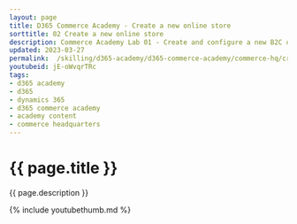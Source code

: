 ```yaml
---
layout: page
title: D365 Commerce Academy - Create a new online store
sorttitle: 02 Create a new online store
description: Commerce Academy Lab 01 - Create and configure a new B2C online store in D365 Commerce Headquarters.
updated: 2023-03-27
permalink:  /skilling/d365-academy/d365-commerce-academy/commerce-hq/createanewonlinestore
youtubeid: jE-oWvqrTRc
tags: 
- d365 academy
- d365
- dynamics 365
- d365 commerce academy
- academy content
- commerce headquarters
---
```


# {{ page.title }}

{{ page.description }}

{% include youtubethumb.md %}